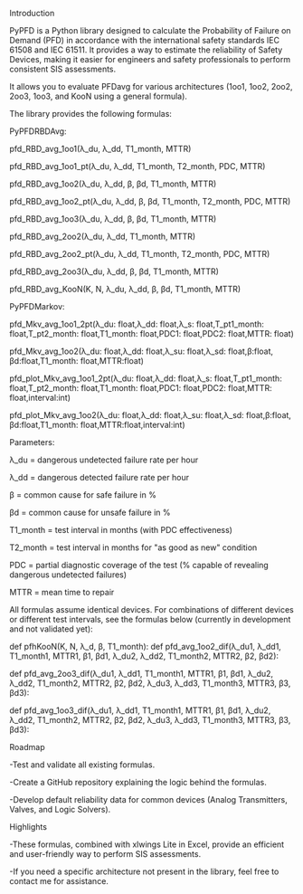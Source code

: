 Introduction

PyPFD is a Python library designed to calculate the Probability of Failure on Demand (PFD) in accordance with the international safety standards IEC 61508 and IEC 61511. It provides a way to estimate the reliability of Safety Devices, making it easier for engineers and safety professionals to perform consistent SIS assessments.

It allows you to evaluate PFDavg for various architectures (1oo1, 1oo2, 2oo2, 2oo3, 1oo3, and KooN using a general formula).

The library provides the following formulas:

PyPFDRBDAvg:

pfd_RBD_avg_1oo1(λ_du, λ_dd, T1_month, MTTR)

pfd_RBD_avg_1oo1_pt(λ_du, λ_dd, T1_month, T2_month, PDC, MTTR)

pfd_RBD_avg_1oo2(λ_du, λ_dd, β, βd, T1_month, MTTR)

pfd_RBD_avg_1oo2_pt(λ_du, λ_dd, β, βd, T1_month, T2_month, PDC, MTTR)

pfd_RBD_avg_1oo3(λ_du, λ_dd, β, βd, T1_month, MTTR)

pfd_RBD_avg_2oo2(λ_du, λ_dd, T1_month, MTTR)

pfd_RBD_avg_2oo2_pt(λ_du, λ_dd, T1_month, T2_month, PDC, MTTR)

pfd_RBD_avg_2oo3(λ_du, λ_dd, β, βd, T1_month, MTTR)

pfd_RBD_avg_KooN(K, N, λ_du, λ_dd, β, βd, T1_month, MTTR)



PyPFDMarkov:

pfd_Mkv_avg_1oo1_2pt(λ_du: float,λ_dd: float,λ_s: float,T_pt1_month: float,T_pt2_month: float,T1_month: float,PDC1: float,PDC2: float,MTTR: float)

pfd_Mkv_avg_1oo2(λ_du: float,λ_dd: float,λ_su: float,λ_sd: float,β:float, βd:float,T1_month: float,MTTR:float)

pfd_plot_Mkv_avg_1oo1_2pt(λ_du: float,λ_dd: float,λ_s: float,T_pt1_month: float,T_pt2_month: float,T1_month: float,PDC1: float,PDC2: float,MTTR: float,interval:int)

pfd_plot_Mkv_avg_1oo2(λ_du: float,λ_dd: float,λ_su: float,λ_sd: float,β:float, βd:float,T1_month: float,MTTR:float,interval:int)



Parameters:

λ_du = dangerous undetected failure rate per hour

λ_dd = dangerous detected failure rate per hour

β = common cause for safe failure in %

βd = common cause for unsafe failure in %

T1_month = test interval in months (with PDC effectiveness)

T2_month = test interval in months for "as good as new" condition

PDC = partial diagnostic coverage of the test (% capable of revealing dangerous undetected failures)

MTTR = mean time to repair

All formulas assume identical devices. For combinations of different devices or different test intervals, see the formulas below (currently in development and not validated yet):

def pfhKooN(K, N, λ_d, β, T1_month):
def pfd_avg_1oo2_dif(λ_du1, λ_dd1, T1_month1, MTTR1, β1, βd1,
                      λ_du2, λ_dd2, T1_month2, MTTR2, β2, βd2):

def pfd_avg_2oo3_dif(λ_du1, λ_dd1, T1_month1, MTTR1, β1, βd1,
                      λ_du2, λ_dd2, T1_month2, MTTR2, β2, βd2,
                      λ_du3, λ_dd3, T1_month3, MTTR3, β3, βd3):

def pfd_avg_1oo3_dif(λ_du1, λ_dd1, T1_month1, MTTR1, β1, βd1,
                      λ_du2, λ_dd2, T1_month2, MTTR2, β2, βd2,
                      λ_du3, λ_dd3, T1_month3, MTTR3, β3, βd3):

Roadmap

-Test and validate all existing formulas.

-Create a GitHub repository explaining the logic behind the formulas.

-Develop default reliability data for common devices (Analog Transmitters, Valves, and Logic Solvers).


Highlights

-These formulas, combined with xlwings Lite in Excel, provide an efficient and user-friendly way to perform SIS assessments.

-If you need a specific architecture not present in the library, feel free to contact me for assistance.